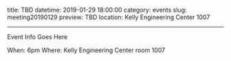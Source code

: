 title: TBD
datetime: 2019-01-29 18:00:00
category: events
slug: meeting20190129
preview: TBD
location: Kelly Engineering Center 1007

---

Event Info Goes Here

When: 6pm
Where: Kelly Engineering Center room 1007
